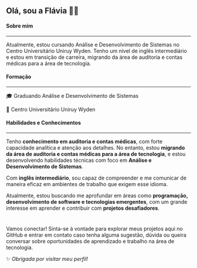 
<h2>Olá, sou a Flávia 👩‍💻</h2> 

<h4>Sobre mim</h4><hr>

Atualmente, estou cursando Análise e Desenvolvimento de Sistemas no Centro Universitário Uniruy Wyden. Tenho um nível de inglês intermediário e estou em transição de carreira, migrando da área de auditoria e contas médicas para a área de tecnologia.

<h4>Formação</h4><hr>

🎓 Graduando Análise e Desenvolvimento de Sistemas

📍 Centro Universitário Uniruy Wyden

<h4>Habilidades e Conhecimentos</h4><hr>

Tenho **conhecimento em auditoria e contas médicas**, com forte capacidade analítica e atenção aos detalhes. No entanto, estou **migrando da área de auditoria e contas médicas para a área de tecnologia**, e estou desenvolvendo habilidades técnicas com foco em **Análise e Desenvolvimento de Sistemas**.

Com **inglês intermediário**, sou capaz de compreender e me comunicar de maneira eficaz em ambientes de trabalho que exigem esse idioma.

Atualmente, estou buscando me aprofundar em áreas como **programação, desenvolvimento de software e tecnologias emergentes**, com um grande interesse em aprender e contribuir com **projetos desafiadores**.
<h1></h1>

Vamos conectar!
Sinta-se à vontade para explorar meus projetos aqui no GitHub e entrar em contato caso tenha alguma sugestão, dúvida ou queira conversar sobre oportunidades de aprendizado e trabalho na área de tecnologia.



✨ *Obrigada por visitar meu perfil!*
